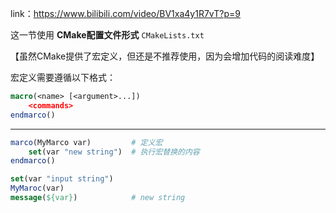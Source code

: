 
link：https://www.bilibili.com/video/BV1xa4y1R7vT?p=9

这一节使用 **CMake配置文件形式** ```CMakeLists.txt```

【虽然CMake提供了宏定义，但还是不推荐使用，因为会增加代码的阅读难度】

宏定义需要遵循以下格式：
```cmake
macro(<name> [<argument>...])
	<commands>
endmarco()
```

---

```cmake
marco(MyMarco var)         # 定义宏
	set(var "new string")  # 执行宏替换的内容
endmarco()

set(var "input string")
MyMaroc(var)
message(${var})            # new string 
```